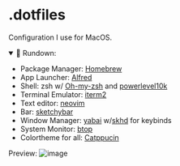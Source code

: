 # .dotfiles
Configuration I use for MacOS.

<details open>
<summary>🏃 Rundown:</summary>

- Package Manager: [Homebrew](https://brew.sh/)
- App Launcher: [Alfred](https://www.alfredapp.com/)
- Shell: zsh w/ [Oh-my-zsh](https://github.com/ohmyzsh/ohmyzsh) and [powerlevel10k](https://github.com/romkatv/powerlevel10k) 
- Terminal Emulator: [iterm2](https://iterm2.com/)
- Text editor: [neovim](https://github.com/neovim/neovim)
- Bar: [sketchybar](https://github.com/FelixKratz/SketchyBar)
- Window Manager: [yabai](https://github.com/koekeishiya/yabai) w/[skhd](https://github.com/koekeishiya/skhd) for keybinds
- System Monitor: [btop](https://github.com/aristocratos/btop)
- Colortheme for all: [Catppucin](https://github.com/catppuccin/catppuccin)

</details>

Preview:
![image](https://github.com/Kaionguyen/.config/assets/107159508/7bea344e-59e3-47c6-b4eb-1037378b8c28)
